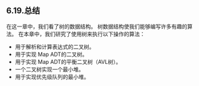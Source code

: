 ## 6.19.总结

在这一章中，我们看了树的数据结构。 树数据结构使我们能够编写许多有趣的算法。 在本章中，我们研究了使用树来执行以下操作的算法：

* 用于解析和计算表达式的二叉树。
* 用于实现 Map ADT的二叉树。
* 用于实现 Map ADT的平衡二叉树（AVL树）。
* 一个二叉树实现一个最小堆。
* 用于实现优先级队列的最小堆。
